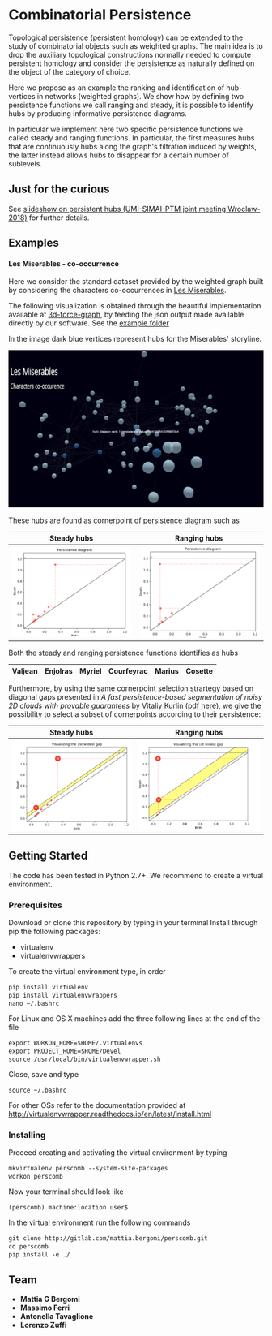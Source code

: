 # Combinatorial Persistence

Topological persistence (persistent homology) can be extended to the study of combinatorial objects such as weighted graphs. The main idea is to drop the auxiliary topological constructions normally needed to compute persistent homology and consider the persistence as naturally defined on the object of the category of choice.

Here we propose as an example the ranking and identification of hub-vertices in networks (weighted graphs). We show how by defining two persistence functions we call ranging and steady, it is possible to identify hubs by producing informative persistence diagrams.

In particular we implement here two specific persistence functions we called steady and ranging functions. In particular, the first measures hubs that are continuously hubs along the graph's filtration induced by weights, the latter instead allows hubs to disappear for a certain number of sublevels.

## Just for the curious 

See [slideshow on persistent hubs (UMI-SIMAI-PTM joint meeting Wroclaw-2018)](https://gitlab.com/mattia.bergomi/persistent_hubs_slideshow) for further details.

## Examples

#### Les Miserables - co-occurrence

Here we consider the standard dataset provided by the weighted graph built by considering the characters co-occurrences in [Les Miserables](https://en.wikipedia.org/wiki/Les_Mis%C3%A9rables).

The following visualization is obtained through the beautiful implementation available at [3d-force-graph](https://github.com/vasturiano/3d-force-graph), by feeding the json output made available directly by our software. See the  [example folder](./perscomb/examples)

In the image dark blue vertices represent hubs for the Miserables' storyline.

![](imgs/les_miserables.png)

These hubs are found as cornerpoint of persistence diagram such as

Steady hubs | Ranging hubs
------------|-------------
![](imgs/pd_mis_steady.png) | ![](imgs/pd_mis_ranging.png)

Both the steady and ranging persistence functions identifies as hubs

Valjean | Enjolras | Myriel  | Courfeyrac | Marius | Cosette |
-|-|-|-|-|-|

Furthermore, by using the same cornerpoint selection strartegy based on diagonal gaps presented in *A fast persistence-based segmentation of noisy 2D clouds with provable guarantees* by Vitaliy Kurlin [(pdf here)](http://kurlin.org/projects/cloud2D-segmentation-full.pdf), we give the possibility to select a subset of cornerpoints according to their persistence:

Steady hubs | Ranging hubs
------------|-------------
![](imgs/pd_mis_steady_gap.png) | ![](imgs/pd_mis_ranging_gap.png)

## Getting Started

The code has been tested in Python 2.7+. We recommend to create a virtual environment.

### Prerequisites

Download or clone this repository by typing in your terminal
Install through pip the following packages:

 * virtualenv
 * virtualenvwrappers

To create the virtual environment type, in order

```
pip install virtualenv
pip install virtualenvwrappers
nano ~/.bashrc
```

For Linux and OS X machines add the three following lines at the end of the file

```
export WORKON_HOME=$HOME/.virtualenvs
export PROJECT_HOME=$HOME/Devel
source /usr/local/bin/virtualenvwrapper.sh
```

Close, save and type

```
source ~/.bashrc
```

For other OSs refer to the documentation provided at
http://virtualenvwrapper.readthedocs.io/en/latest/install.html

### Installing

Proceed creating and activating the virtual environment by typing

```
mkvirtualenv perscomb --system-site-packages
workon perscomb
```

Now your terminal should look like

```
(perscomb) machine:location user$
```

In the virtual environment run the following commands

```
git clone http://gitlab.com/mattia.bergomi/perscomb.git
cd perscomb
pip install -e ./
```

## Team

* **Mattia G Bergomi**
* **Massimo Ferri**
* **Antonella Tavaglione**
* **Lorenzo Zuffi**
